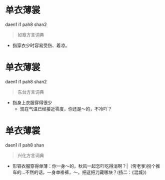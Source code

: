 # 单衣薄裳
daen1 i1 pah8 shan2
> 如皋方言词典
- 指穿衣少时容易受伤、着凉。

# 单衣薄裳
daen1 i1 pah8 shan2
> 东台方言词典
- 指身上衣服穿得很少
  - 现在气温已经接近零度，你还是～的，不冷吖？

# 单衣薄裳
daen1 i1 pah8 shan
> 兴化方言词典
- 形容衣服穿得单薄：你一身～的，秋风一起怎吖吃得消啊？|（侉老爹)扮个推车的…不然的话，一身单褂裤，～，把这把刀藏哪块？(扬二：《混城》)
